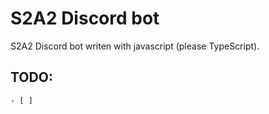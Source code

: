 # S2A2 Discord bot

S2A2 Discord bot writen with javascript (please TypeScript).

## TODO:
    - [ ]